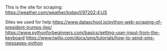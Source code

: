 This is the site for scraping: 
https://weather.com/weather/today/l/97202:4:US

Sites we used for help
https://www.dataschool.io/python-web-scraping-of-president-trumps-lies/
https://www.pythonforbeginners.com/basics/getting-user-input-from-the-keyboard
https://www.twilio.com/docs/sms/tutorials/how-to-send-sms-messages-python
